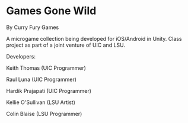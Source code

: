 Games Gone Wild
======
By Curry Fury Games

A microgame collection being developed for iOS/Android in Unity.
Class project as part of a joint venture of UIC and LSU.

Developers:

Keith Thomas (UIC Programmer)

Raul Luna (UIC Programmer)

Hardik Prajapati (UIC Programmer)

Kellie O'Sullivan (LSU Artist)

Colin Blaise (LSU Programmer)
